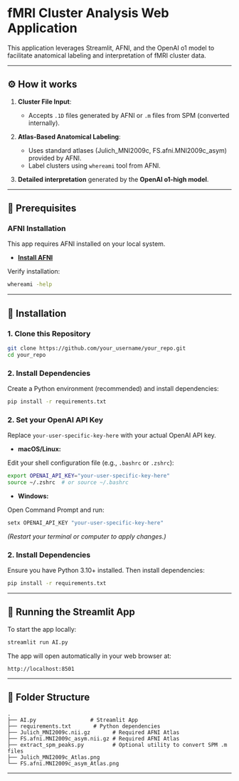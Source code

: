 # fMRI Cluster Analysis Web Application

This application leverages Streamlit, AFNI, and the OpenAI o1 model to facilitate anatomical labeling and interpretation of fMRI cluster data.

---

## ⚙️ How it works

1. **Cluster File Input**:
   - Accepts `.1D` files generated by AFNI or `.m` files from SPM (converted internally).

2. **Atlas-Based Anatomical Labeling**:
   - Uses standard atlases (Julich_MNI2009c, FS.afni.MNI2009c_asym) provided by AFNI.
   - Label clusters using `whereami` tool from AFNI.

3. **Detailed interpretation** generated by the **OpenAI o1-high model**.

---

## 📌 **Prerequisites**

### AFNI Installation

This app requires AFNI installed on your local system.

- [**Install AFNI**](https://afni.nimh.nih.gov/pub/dist/doc/htmldoc/background_install/install_instructs/index.html)

Verify installation:
```bash
whereami -help
```

---

## 🔧 Installation

### 1. Clone this Repository
```bash
git clone https://github.com/your_username/your_repo.git
cd your_repo
```

### 2. Install Dependencies
Create a Python environment (recommended) and install dependencies:

```bash
pip install -r requirements.txt
```

### 2. Set your OpenAI API Key

Replace `your-user-specific-key-here` with your actual OpenAI API key.

- **macOS/Linux:**

Edit your shell configuration file (e.g., `.bashrc` or `.zshrc`):

```bash
export OPENAI_API_KEY="your-user-specific-key-here"
source ~/.zshrc  # or source ~/.bashrc
```

- **Windows:**

Open Command Prompt and run:

```cmd
setx OPENAI_API_KEY "your-user-specific-key-here"
```

*(Restart your terminal or computer to apply changes.)*

### 2. Install Dependencies

Ensure you have Python 3.10+ installed. Then install dependencies:
```bash
pip install -r requirements.txt
```

---

## 🚀 Running the Streamlit App

To start the app locally:
```bash
streamlit run AI.py
```

The app will open automatically in your web browser at:
```
http://localhost:8501
```

---

## 📂 Folder Structure

```
.
├── AI.py                 # Streamlit App
├── requirements.txt       # Python dependencies
├── Julich_MNI2009c.nii.gz       # Required AFNI Atlas
├── FS.afni.MNI2009c_asym.nii.gz # Required AFNI Atlas
├── extract_spm_peaks.py         # Optional utility to convert SPM .m files
├── Julich_MNI2009c_Atlas.png
└── FS.afni.MNI2009c_asym_Atlas.png
```

---

